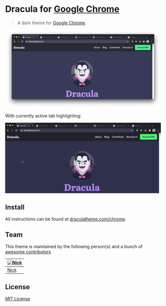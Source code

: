 # Dracula for [Google Chrome](https://chrome.google.com/webstore/detail/dracula-chrome-theme-dark/gfapcejdoghpoidkfodoiiffaaibpaem)

> A dark theme for [Google Chrome](https://chrome.google.com/webstore/detail/dracula-chrome-theme-dark/gfapcejdoghpoidkfodoiiffaaibpaem).

![Screenshot](./screenshot.png)

With currently active tab highlighting:

![Screenshot-gif](./screenshot.gif)

## Install

All instructions can be found at [draculatheme.com/chrome](https://draculatheme.com/chrome).

## Team

This theme is maintained by the following person(s) and a bunch of [awesome contributors](https://github.com/orgs/dracula/people)

[![Nick](https://avatars2.githubusercontent.com/u/9289704?v=3&s=70)](https://github.com/ukarim) |
--- |
[Nick](https://github.com/nickimola)|

## License

[MIT License](./LICENSE)
